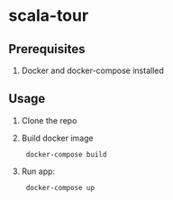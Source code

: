 # scala-tour

## Prerequisites

1. Docker and docker-compose installed

## Usage

1. Clone the repo

1. Build docker image

        docker-compose build

1. Run app:

        docker-compose up
